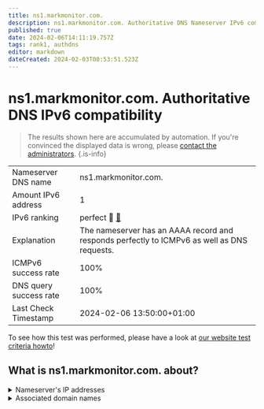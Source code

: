 ```yaml
---
title: ns1.markmonitor.com.
description: ns1.markmonitor.com. Authoritative DNS Nameserver IPv6 compatibility
published: true
date: 2024-02-06T14:11:19.757Z
tags: rank1, authdns
editor: markdown
dateCreated: 2024-02-03T00:53:51.523Z
---
```


# ns1.markmonitor.com. Authoritative DNS IPv6 compatibility

> The results shown here are accumulated by automation. If you're convinced the displayed data is wrong, please [contact the administrators](/howto/chat). 
{.is-info}




|   |   |
| - | - |
| Nameserver DNS name | ns1.markmonitor.com.
| Amount IPv6 address | 1
| IPv6 ranking | perfect :1st_place_medal: [🔗](/howto/ranking) |
| Explanation | The nameserver has an AAAA record and responds perfectly to ICMPv6 as well as DNS requests. |
| ICMPv6 success rate | 100%|
| DNS query success rate | 100% |
| Last Check Timestamp | 2024-02-06 13:50:00+01:00 |

To see how this test was performed, please have a look at [our website test criteria howto](/howto/testcriteria/authdns)!


## What is ns1.markmonitor.com. about?




<details>
<summary>Nameserver's IP addresses</summary>

2620:10a:80a8::1

</details>



<details>
<summary>Associated domain names</summary>

www.axa.de

</details>
